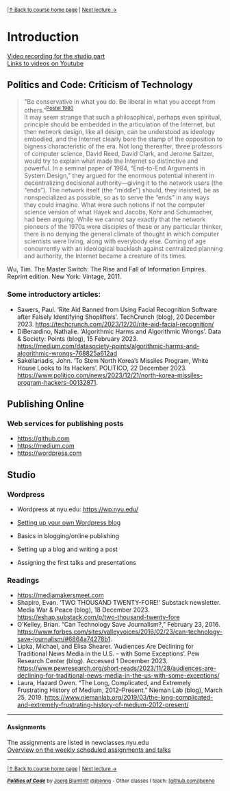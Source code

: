 <sup>|[&uarr; Back to course home page](/README.md) | [Next lecture &rarr;](/files/02.md)</sup>

# Introduction 
[Video recording for the studio part](https://youtu.be/bZ2lT2nwK98)  
[Links to videos on Youtube](/files/Videos.md)

## Politics and Code: Criticism of Technology

> "Be conservative in what you do. Be liberal in what you accept from others."<sup>[Postel 1980](https://tools.ietf.org/html/rfc761#section-2.10)</sup>  
> It may seem strange that such a philosophical, perhaps even spiritual, principle should be embedded in the articulation of the Internet, but then network design, like all design, can be understood as ideology embodied, and the Internet clearly bore the stamp of the opposition to bigness characteristic of the era. Not long thereafter, three professors of computer science, David Reed, David Clark, and Jerome Saltzer, would try to explain what made the Internet so distinctive and powerful. In a seminal paper of 1984, “End-to-End Arguments in System Design,” they argued for the enormous potential inherent in decentralizing decisional authority—giving it to the network users (the “ends”). The network itself (the “middle”) should, they insisted, be as nonspecialized as possible, so as to serve the “ends” in any ways they could imagine. What were such notions if not the computer science version of what Hayek and Jacobs, Kohr and Schumacher, had been arguing. While we cannot say exactly that the network pioneers of the 1970s were disciples of these or any particular thinker, there is no denying the general climate of thought in which computer scientists were living, along with everybody else. Coming of age concurrently with an ideological backlash against centralized planning and authority, the Internet became a creature of its times.

Wu, Tim. The Master Switch: The Rise and Fall of Information Empires. Reprint edition. New York: Vintage, 2011.

### Some introductory articles:
- Sawers, Paul. ‘Rite Aid Banned from Using Facial Recognition Software after Falsely Identifying Shoplifters’. TechCrunch (blog), 20 December 2023. https://techcrunch.com/2023/12/20/rite-aid-facial-recognition/
- DiBerardino, Nathalie. ‘Algorithmic Harms and Algorithmic Wrongs’. Data & Society: Points (blog), 15 February 2023. https://medium.com/datasociety-points/algorithmic-harms-and-algorithmic-wrongs-768825a612ad
- Sakellariadis, John. ‘To Stem North Korea’s Missiles Program, White House Looks to Its Hackers’. POLITICO, 22 December 2023. https://www.politico.com/news/2023/12/21/north-korea-missiles-program-hackers-00132871.


## Publishing Online

### Web services for publishing posts
- https://github.com
- https://medium.com
- https://wordpress.com 

## Studio
### Wordpress
- Wordpress at nyu.edu: https://wp.nyu.edu/
- [Setting up your own Wordpress blog](/files/wp.md)

- Basics in blogging/online publishing
- Setting up a blog and writing a post

- Assigning the first talks and presentations

### Readings
- https://mediamakersmeet.com
- Shapiro, Evan. ‘TWO THOUSAND TWENTY-FORE!’ Substack newsletter. Media War & Peace (blog), 18 December 2023. https://eshap.substack.com/p/two-thousand-twenty-fore
- O’Kelley, Brian. “Can Technology Save Journalism?,” February 23, 2016. https://www.forbes.com/sites/valleyvoices/2016/02/23/can-technology-save-journalism/#6864a74278b1.
- Lipka, Michael, and Elisa Shearer. ‘Audiences Are Declining for Traditional News Media in the U.S. – with Some Exceptions’. Pew Research Center (blog). Accessed 1 December 2023. https://www.pewresearch.org/short-reads/2023/11/28/audiences-are-declining-for-traditional-news-media-in-the-us-with-some-exceptions/
- Laura, Hazard Owen. “The Long, Complicated, and Extremely Frustrating History of Medium, 2012–Present.” Nieman Lab (blog), March 25, 2019. https://www.niemanlab.org/2019/03/the-long-complicated-and-extremely-frustrating-history-of-medium-2012-present/

***

#### Assignments
The assignments are listed in newclasses.nyu.edu  
[Overview on the weekly scheduled assignments and talks](https://docs.google.com/spreadsheets/d/10sTVIMTuhJcucApQ2_A34UC9M1YQ270t3X0l6DZnmDw/edit?usp=sharing)


***
<sup>|[&uarr; Back to course home page](/README.md) | [Next lecture &rarr;](/files/02.md)</sup>  
  
<sup> ***[Politics of Code](/README.md)*** by [Joerg Blumtritt](https://jbenno.net) [@jbenno](https://twitter.com/jbenno) - Other classes I teach: [[github.com/jbenno](https://github.com/jbenno/teaching/)</sup>
